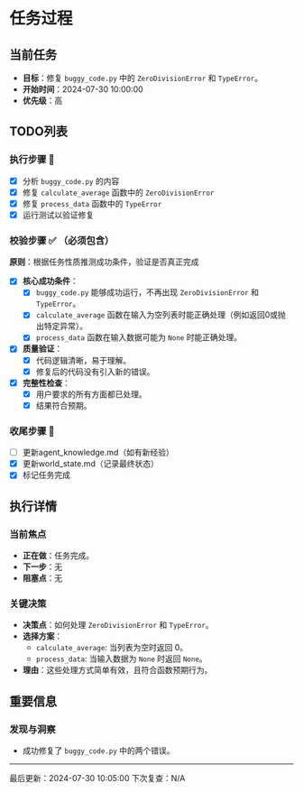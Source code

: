 # 任务过程

## 当前任务
- **目标**：修复 `buggy_code.py` 中的 `ZeroDivisionError` 和 `TypeError`。
- **开始时间**：2024-07-30 10:00:00
- **优先级**：高

## TODO列表
### 执行步骤 🔄
- [x] 分析 `buggy_code.py` 的内容
- [x] 修复 `calculate_average` 函数中的 `ZeroDivisionError`
- [x] 修复 `process_data` 函数中的 `TypeError`
- [x] 运行测试以验证修复

### 校验步骤 ✅ （必须包含）
**原则**：根据任务性质推测成功条件，验证是否真正完成

- [x] **核心成功条件**：
  - [x] `buggy_code.py` 能够成功运行，不再出现 `ZeroDivisionError` 和 `TypeError`。
  - [x] `calculate_average` 函数在输入为空列表时能正确处理（例如返回0或抛出特定异常）。
  - [x] `process_data` 函数在输入数据可能为 `None` 时能正确处理。
  
- [x] **质量验证**：
  - [x] 代码逻辑清晰，易于理解。
  - [x] 修复后的代码没有引入新的错误。
  
- [x] **完整性检查**：
  - [x] 用户要求的所有方面都已处理。
  - [x] 结果符合预期。

### 收尾步骤 📝
- [ ] 更新agent_knowledge.md（如有新经验）
- [x] 更新world_state.md（记录最终状态）
- [x] 标记任务完成

## 执行详情
### 当前焦点
- **正在做**：任务完成。
- **下一步**：无
- **阻塞点**：无

### 关键决策
- **决策点**：如何处理 `ZeroDivisionError` 和 `TypeError`。
- **选择方案**：
  - `calculate_average`: 当列表为空时返回 0。
  - `process_data`: 当输入数据为 `None` 时返回 `None`。
- **理由**：这些处理方式简单有效，且符合函数预期行为。

## 重要信息
### 发现与洞察
- 成功修复了 `buggy_code.py` 中的两个错误。

---
最后更新：2024-07-30 10:05:00
下次复查：N/A
